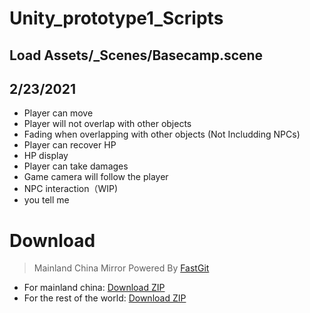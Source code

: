 # Unity_prototype1_Scripts

## Load Assets/_Scenes/Basecamp.scene

## 2/23/2021
- Player can move
- Player will not overlap with other objects
- Fading when overlapping with other objects (Not Includding NPCs)
- Player can recover HP
- HP display
- Player can take damages
- Game camera will follow the player
- NPC interaction（WIP)
- you tell me


# Download
> Mainland China Mirror Powered By [FastGit](https://doc.fastgit.org/en-us/)
- For mainland china: [Download ZIP](https://download.fastgit.org/TaiyiXu/Unity_prototype1_Scripts/archive/main.zip)
- For the rest of the world: [Download ZIP](https://github.com/TaiyiXu/Unity_prototype1_Scripts/archive/main.zip)
